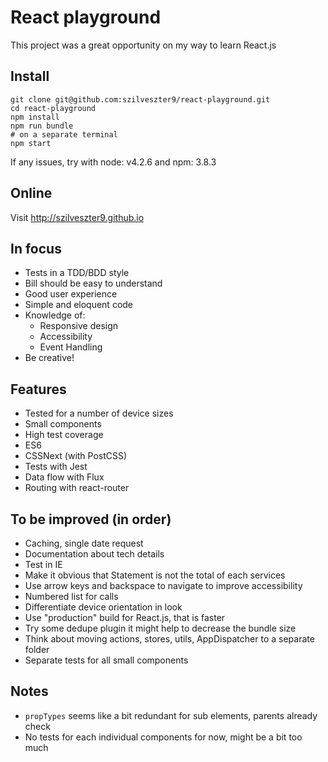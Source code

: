 # React playground

This project was a great opportunity on my way to learn React.js

## Install
```
git clone git@github.com:szilveszter9/react-playground.git
cd react-playground
npm install
npm run bundle
# on a separate terminal
npm start
```
If any issues, try with node: v4.2.6 and npm: 3.8.3

## Online

Visit http://szilveszter9.github.io

## In focus

* Tests in a TDD/BDD style
* Bill should be easy to understand
* Good user experience
* Simple and eloquent code
* Knowledge of:
  * Responsive design
  * Accessibility
  * Event Handling
* Be creative!

## Features

* Tested for a number of device sizes
* Small components
* High test coverage
* ES6
* CSSNext (with PostCSS)
* Tests with Jest
* Data flow with Flux
* Routing with react-router

## To be improved (in order)

* Caching, single date request
* Documentation about tech details
* Test in IE
* Make it obvious that Statement is not the total of each services
* Use arrow keys and backspace to navigate to improve accessibility
* Numbered list for calls
* Differentiate device orientation in look
* Use "production" build for React.js, that is faster
* Try some dedupe plugin it might help to decrease the bundle size
* Think about moving actions, stores, utils, AppDispatcher to a separate folder
* Separate tests for all small components

## Notes
* `propTypes` seems like a bit redundant for sub elements, parents already check
* No tests for each individual components for now, might be a bit too much
